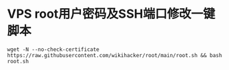 # VPS root用户密码及SSH端口修改一键脚本

```shell
wget -N --no-check-certificate https://raw.githubusercontent.com/wikihacker/root/main/root.sh && bash root.sh
```
